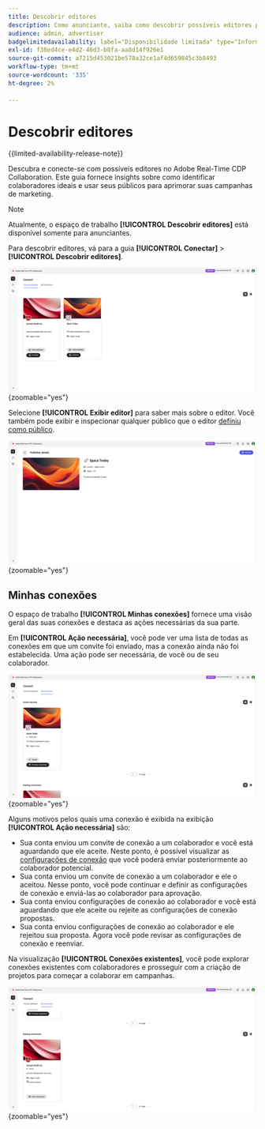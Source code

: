 ```yaml
---
title: Descobrir editores
description: Como anunciante, saiba como descobrir possíveis editores para colaborar usando o Adobe Real-Time CDP Collaboration
audience: admin, advertiser
badgelimitedavailability: label="Disponibilidade limitada" type="Informative" url="https://helpx.adobe.com/br/legal/product-descriptions/real-time-customer-data-platform-collaboration.html newtab=true"
exl-id: f38ed4ce-e4d2-46d3-b8fa-aa8d14f926e1
source-git-commit: a7215d453021be578a32ce1af4d659845c3b8493
workflow-type: tm+mt
source-wordcount: '335'
ht-degree: 2%

---
```


# Descobrir editores

{{limited-availability-release-note}}

Descubra e conecte-se com possíveis editores no Adobe Real-Time CDP Collaboration. Este guia fornece insights sobre como identificar colaboradores ideais e usar seus públicos para aprimorar suas campanhas de marketing.

>[!NOTE]
>
>Atualmente, o espaço de trabalho **[!UICONTROL Descobrir editores]** está disponível somente para anunciantes.

Para descobrir editores, vá para a guia **[!UICONTROL Conectar]** > **[!UICONTROL Descobrir editores]**.

![O painel de editores do Discover no espaço de trabalho do Connect.](/help/assets/connect/discover-publishers/discover-publishers-overview.png){zoomable="yes"}

Selecione **[!UICONTROL Exibir editor]** para saber mais sobre o editor. Você também pode exibir e inspecionar qualquer público que o editor [definiu como público](/help/guide/setup/onboard-audiences.md#metadata-visibility).

![Detalhes de um editor individual](/help/assets/connect/discover-publishers/view-publisher-profile.png){zoomable="yes"}

## Minhas conexões

O espaço de trabalho **[!UICONTROL Minhas conexões]** fornece uma visão geral das suas conexões e destaca as ações necessárias da sua parte.

Em **[!UICONTROL Ação necessária]**, você pode ver uma lista de todas as conexões em que um convite foi enviado, mas a conexão ainda não foi estabelecida. Uma ação pode ser necessária, de você ou de seu colaborador.

![Exibição necessária para a ação na tela Minhas conexões](/help/assets/connect/discover-publishers/action-required-view.png){zoomable="yes"}

Alguns motivos pelos quais uma conexão é exibida na exibição **[!UICONTROL Ação necessária]** são:

* Sua conta enviou um convite de conexão a um colaborador e você está aguardando que ele aceite. Neste ponto, é possível visualizar as [configurações de conexão](/help/guide/glossary.md#connection-settings) que você poderá enviar posteriormente ao colaborador potencial.
* Sua conta enviou um convite de conexão a um colaborador e ele o aceitou. Nesse ponto, você pode continuar e definir as configurações de conexão e enviá-las ao colaborador para aprovação.
* Sua conta enviou configurações de conexão ao colaborador e você está aguardando que ele aceite ou rejeite as configurações de conexão propostas.
* Sua conta enviou configurações de conexão ao colaborador e ele rejeitou sua proposta. Agora você pode revisar as configurações de conexão e reenviar.

Na visualização **[!UICONTROL Conexões existentes]**, você pode explorar conexões existentes com colaboradores e prosseguir com a criação de projetos para começar a colaborar em campanhas.

![Exibição de conexões existentes na tela Minhas conexões](/help/assets/connect/discover-publishers/existing-connections-view.png){zoomable="yes"}
